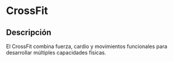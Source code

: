 # CrossFit

## Descripción
El CrossFit combina fuerza, cardio y movimientos funcionales para desarrollar múltiples capacidades físicas.

